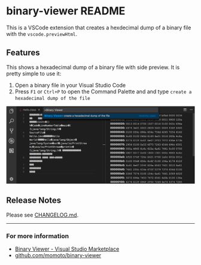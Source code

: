 # binary-viewer README

This is a VSCode extension that creates a hexdecimal dump of a binary file with the `vscode.previewHtml`.

## Features

This shows a hexadecimal dump of a binary file with side preview. It is pretty simple to use it:

1. Open a binary file in your Visual Studio Code
2. Press `F1` or `Ctrl+P` to open the Command Palette and and type `create a hexadecimal dump of the file`

![Binary Viewer Features](resources/binary-viewer-features.png)

## Release Notes

Please see [CHANGELOG.md](https://marketplace.visualstudio.com/items/momoto.binary-viewer/changelog).

-----------------------------------------------------------------------------------------------------------

### For more information

* [Binary Viewer - Visual Studio Marketplace](https://marketplace.visualstudio.com/items?itemName=momoto.binary-viewer)
* [github.com/momoto/binary-viewer](https://github.com/momoto/binary-viewer)
